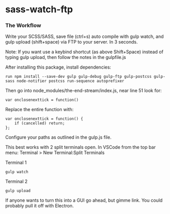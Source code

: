 # sass-watch-ftp

### The Workflow
Write your SCSS/SASS, save file (ctrl+s) auto compile with gulp watch, and gulp upload (shift+space) via FTP to your server. In 3 seconds.

Note: If you want use a keybind shortcut (as above Shift+Space) instead of typing gulp upload, then follow the notes in the gulpfile.js

After installing this package, install dependencies:

	run npm install --save-dev gulp gulp-debug gulp-ftp gulp-postcss gulp-sass node-notifier postcss run-sequence autoprefixer

Then go into node_modules/the-end-stream/index.js, near line 51 look for:

	var onclosenexttick = function()
  
Replace the entire function with:

	var onclosenexttick = function() {
		if (cancelled) return;
	};

Configure your paths as outlined in the gulp.js file.

This best works with 2 split terminals open. In VSCode from the top bar menu: Terminal > New Terminal:Split Terminals

Terminal 1

	gulp watch
Terminal 2

	gulp upload

If anyone wants to turn this into a GUI go ahead, but gimme link. You could probably pull it off with Electron.
